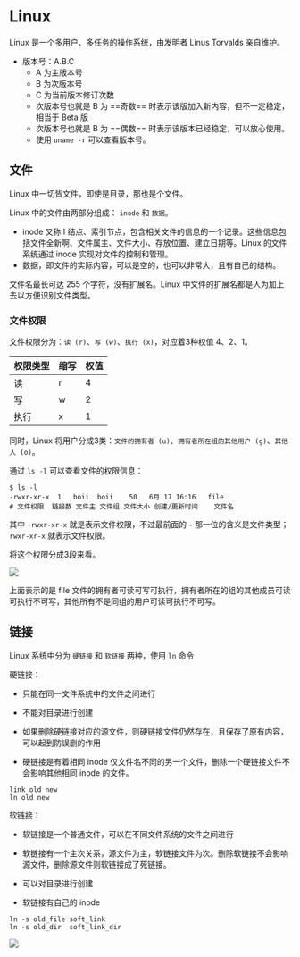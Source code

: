 # Linux

Linux 是一个多用户、多任务的操作系统，由发明者 Linus Torvalds 亲自维护。

- 版本号：A.B.C
    - A 为主版本号
    - B 为次版本号
    - C 为当前版本修订次数
    - 次版本号也就是 B 为 ==奇数== 时表示该版加入新内容，但不一定稳定，相当于 Beta 版
    - 次版本号也就是 B 为 ==偶数== 时表示该版本已经稳定，可以放心使用。
    - 使用 `uname -r` 可以查看版本号。

## 文件

Linux 中一切皆文件，即使是目录，那也是个文件。

Linux 中的文件由两部分组成： `inode` 和 `数据`。

- inode 又称 I 结点、索引节点，包含相关文件的信息的一个记录。这些信息包括文件全新啊、文件属主、文件大小、存放位置、建立日期等。Linux 的文件系统通过 inode 实现对文件的控制和管理。
- 数据，即文件的实际内容，可以是空的，也可以非常大，且有自己的结构。

文件名最长可达 255 个字符，没有扩展名。Linux 中文件的扩展名都是人为加上去以方便识别文件类型。

### 文件权限

文件权限分为：`读 (r)`、`写 (w)`、`执行 (x)`，对应着3种权值 4、2、1。

| 权限类型 | 缩写 | 权值 |
|---------|------|------|
| 读       | r    | 4    |
| 写       | w    | 2    |
| 执行     | x    | 1    |

同时，Linux 将用户分成3类：`文件的拥有者 (u)`、`拥有者所在组的其他用户 (g)`、`其他人 (o)`。

通过 `ls -l` 可以查看文件的权限信息：

```shell
$ ls -l
-rwxr-xr-x  1   boii  boii    50   6月 17 16:16   file
# 文件权限	链接数 文件主 文件组 文件大小 创建/更新时间	文件名
```

其中 `-rwxr-xr-x` 就是表示文件权限，不过最前面的 `-` 那一位的含义是文件类型；`rwxr-xr-x` 就表示文件权限。

将这个权限分成3段来看。

![](https://cdn.jsdelivr.net/gh/TCP404/Picgo/blog/illustration-pic/Linux/%E6%96%87%E4%BB%B6%E6%9D%83%E9%99%90-20210618213522.png)



上面表示的是 file 文件的拥有者可读可写可执行，拥有者所在的组的其他成员可读可执行不可写，其他所有不是同组的用户可读可执行不可写。



## 链接

Linux 系统中分为 `硬链接` 和 `软链接` 两种，使用 `ln` 命令

硬链接：

- 只能在同一文件系统中的文件之间进行

- 不能对目录进行创建

- 如果删除硬链接对应的源文件，则硬链接文件仍然存在，且保存了原有内容，可以起到防误删的作用

- 硬链接是有着相同 inode 仅文件名不同的另一个文件，删除一个硬链接文件不会影响其他相同 inode 的文件。

```shell
link old new
ln old new
```

    

软链接：

- 软链接是一个普通文件，可以在不同文件系统的文件之间进行

- 软链接有一个主次关系，源文件为主，软链接文件为次。删除软链接不会影响源文件，删除源文件则软链接成了死链接。

- 可以对目录进行创建

- 软链接有自己的 inode

```shell
ln -s old_file soft_link
ln -s old_dir  soft_link_dir
```




![](https://cdn.jsdelivr.net/gh/TCP404/Picgo/blog/illustration-pic/Linux/20210621234547.png)
